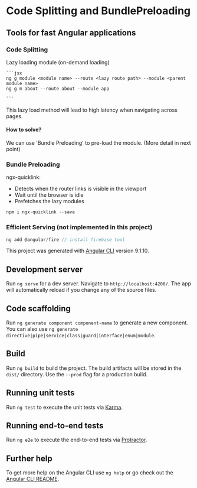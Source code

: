 # Code Splitting and BundlePreloading

## Tools for fast Angular applications
### Code Splitting
Lazy loading module (on-demand loading)

    ```jsx
    ng g module <module name> --route <lazy route path> --module <parent module name>
    ng g m about --route about --module app

    ```
This lazy load method will lead to high latency when navigating across pages.
 
#### How to solve?
We can use 'Bundle Preloading' to pre-load the module. (More detail in next point)
 
### Bundle Preloading
ngx-quicklink:
 - Detects when the router links is visible in the viewport
 - Wait until the browser is idle
 - Prefetches the lazy modules

```jsx
npm i ngx-quicklink --save
```
### Efficient Serving (not implemented in this project)
```jsx
ng add @angular/fire // install firebase tool
```


This project was generated with [Angular CLI](https://github.com/angular/angular-cli) version 9.1.10.

## Development server

Run `ng serve` for a dev server. Navigate to `http://localhost:4200/`. The app will automatically reload if you change any of the source files.

## Code scaffolding

Run `ng generate component component-name` to generate a new component. You can also use `ng generate directive|pipe|service|class|guard|interface|enum|module`.

## Build

Run `ng build` to build the project. The build artifacts will be stored in the `dist/` directory. Use the `--prod` flag for a production build.

## Running unit tests

Run `ng test` to execute the unit tests via [Karma](https://karma-runner.github.io).

## Running end-to-end tests

Run `ng e2e` to execute the end-to-end tests via [Protractor](http://www.protractortest.org/).

## Further help

To get more help on the Angular CLI use `ng help` or go check out the [Angular CLI README](https://github.com/angular/angular-cli/blob/master/README.md).
